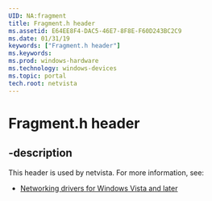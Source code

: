 ```yaml
---
UID: NA:fragment
title: Fragment.h header
ms.assetid: E64EE8F4-DAC5-46E7-8F8E-F60D243BC2C9
ms.date: 01/31/19
keywords: ["Fragment.h header"]
ms.keywords: 
ms.prod: windows-hardware
ms.technology: windows-devices
ms.topic: portal
tech.root: netvista
---
```


# Fragment.h header


## -description


This header is used by netvista. For more information, see:

- [Networking drivers for Windows Vista and later](../_netvista/index.md)
